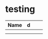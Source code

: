 # testing
| Name | d   |     |     |
| ---- | --- | --- | --- |
|      |     |     |     |
|      |     |     |     |
